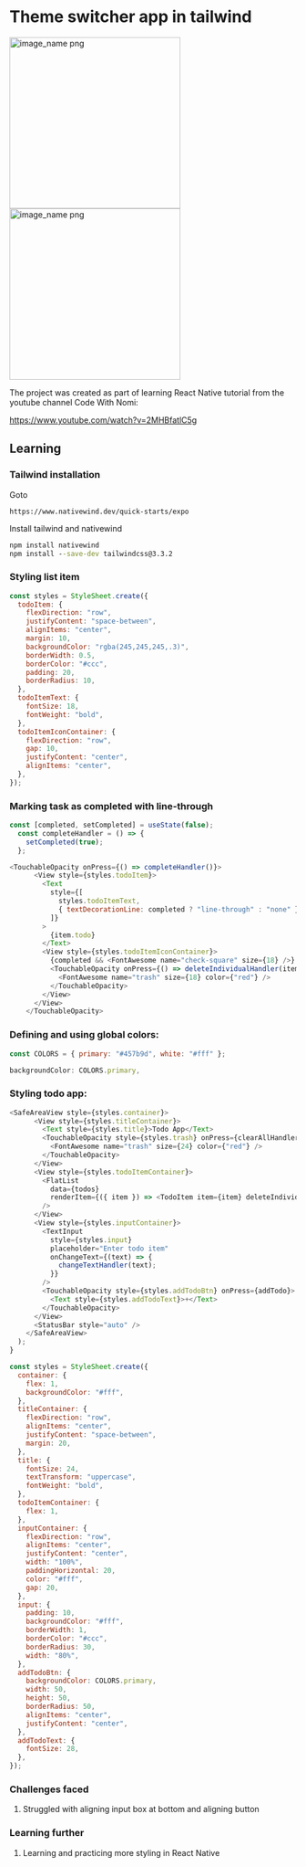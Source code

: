 # Theme switcher app in tailwind

<img width="300px" src="theme-switcher-1.jpg" alt="image_name png" />

<img width="300px" src="theme-switcher-2.jpg" alt="image_name png" />

The project was created as part of learning React Native tutorial from the youtube channel 
Code With Nomi:

https://www.youtube.com/watch?v=2MHBfatlC5g

## Learning

### Tailwind installation

Goto

```url
https://www.nativewind.dev/quick-starts/expo
```
Install tailwind and nativewind
```cmd
npm install nativewind
npm install --save-dev tailwindcss@3.3.2
```
### Styling list item
```js
const styles = StyleSheet.create({
  todoItem: {
    flexDirection: "row",
    justifyContent: "space-between",
    alignItems: "center",
    margin: 10,
    backgroundColor: "rgba(245,245,245,.3)",
    borderWidth: 0.5,
    borderColor: "#ccc",
    padding: 20,
    borderRadius: 10,
  },
  todoItemText: {
    fontSize: 18,
    fontWeight: "bold",
  },
  todoItemIconContainer: {
    flexDirection: "row",
    gap: 10,
    justifyContent: "center",
    alignItems: "center",
  },
});

```

### Marking task as completed with line-through
```js
const [completed, setCompleted] = useState(false);
  const completeHandler = () => {
    setCompleted(true);
  };

<TouchableOpacity onPress={() => completeHandler()}>
      <View style={styles.todoItem}>
        <Text
          style={[
            styles.todoItemText,
            { textDecorationLine: completed ? "line-through" : "none" },
          ]}
        >
          {item.todo}
        </Text>
        <View style={styles.todoItemIconContainer}>
          {completed && <FontAwesome name="check-square" size={18} />}
          <TouchableOpacity onPress={() => deleteIndividualHandler(item.id)}>
            <FontAwesome name="trash" size={18} color={"red"} />
          </TouchableOpacity>
        </View>
      </View>
    </TouchableOpacity>
```

### Defining and using global colors:

```js
const COLORS = { primary: "#457b9d", white: "#fff" };

backgroundColor: COLORS.primary,
```

### Styling todo app:

```js
<SafeAreaView style={styles.container}>
      <View style={styles.titleContainer}>
        <Text style={styles.title}>Todo App</Text>
        <TouchableOpacity style={styles.trash} onPress={clearAllHandler}>
          <FontAwesome name="trash" size={24} color={"red"} />
        </TouchableOpacity>
      </View>
      <View style={styles.todoItemContainer}>
        <FlatList
          data={todos}
          renderItem={({ item }) => <TodoItem item={item} deleteIndividualHandler={deleteIndividualHandler} />}
        />
      </View>
      <View style={styles.inputContainer}>
        <TextInput
          style={styles.input}
          placeholder="Enter todo item"
          onChangeText={(text) => {
            changeTextHandler(text);
          }}
        />
        <TouchableOpacity style={styles.addTodoBtn} onPress={addTodo}>
          <Text style={styles.addTodoText}>+</Text>
        </TouchableOpacity>
      </View>
      <StatusBar style="auto" />
    </SafeAreaView>
  );
}

const styles = StyleSheet.create({
  container: {
    flex: 1,
    backgroundColor: "#fff",
  },
  titleContainer: {
    flexDirection: "row",
    alignItems: "center",
    justifyContent: "space-between",
    margin: 20,
  },
  title: {
    fontSize: 24,
    textTransform: "uppercase",
    fontWeight: "bold",
  },
  todoItemContainer: {
    flex: 1,
  },
  inputContainer: {
    flexDirection: "row",
    alignItems: "center",
    justifyContent: "center",
    width: "100%",
    paddingHorizontal: 20,
    color: "#fff",
    gap: 20,
  },
  input: {
    padding: 10,
    backgroundColor: "#fff",
    borderWidth: 1,
    borderColor: "#ccc",
    borderRadius: 30,
    width: "80%",
  },
  addTodoBtn: {
    backgroundColor: COLORS.primary,
    width: 50,
    height: 50,
    borderRadius: 50,
    alignItems: "center",
    justifyContent: "center",
  },
  addTodoText: {
    fontSize: 28,
  },
});
```

### Challenges faced

1. Struggled with aligning input box at bottom and aligning button

### Learning further

1. Learning and practicing more styling in React Native
